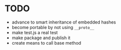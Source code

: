 
TODO
====

* advance to smart inheritance of embedded hashes 
* become portable by not using `__proto__`
* make test.js a real test
* make package and publish it
* create means to call base method
